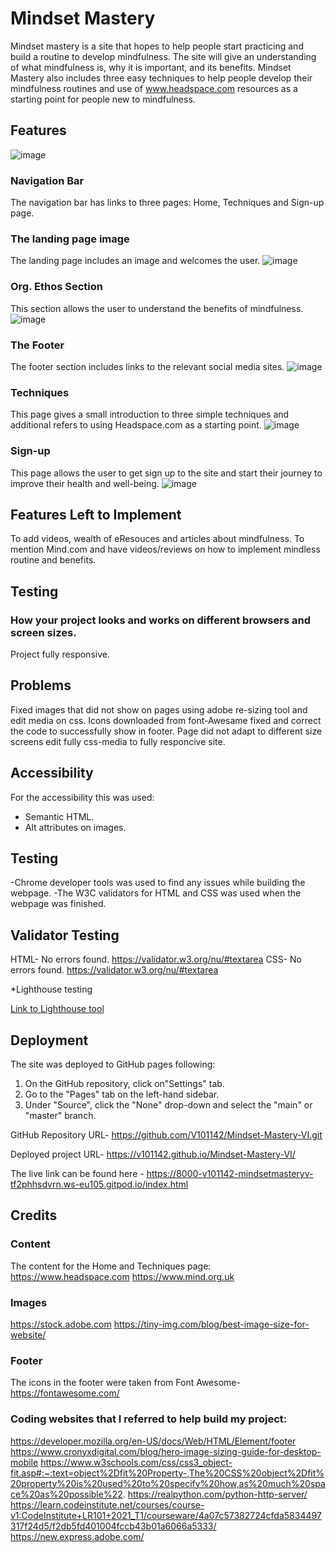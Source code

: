 # Mindset Mastery 

Mindset mastery is a site that hopes to help people start practicing and build a routine to develop mindfulness. The site will give an understanding of what mindfulness is, why it is important, and its benefits. Mindset Mastery also includes three easy techniques to help people develop their mindfulness routines and use of www.headspace.com resources as a starting point for people new to mindfulness.  

## Features
![image]()

### Navigation Bar
The navigation bar has links to three pages: Home, Techniques and Sign-up page. 

### The landing page image
The landing page includes an image and welcomes the user.
![image]()

### Org. Ethos Section
This section allows the user to understand the benefits of mindfulness.
![image]()

### The Footer
The footer section includes links to the relevant social media sites.
![image]()

### Techniques
This page gives a small introduction to three simple techniques and additional refers to using Headspace.com as a starting point. 
![image]()


### Sign-up
This page allows the user to get sign up to the site and start their journey to improve their health and well-being. 
![image](https://github.com/V101142/Mindset-Mastery/assets/137928565/dfbe8de7-842c-467d-82c3-5d2a3e3384fd)


## Features Left to Implement
To add videos, wealth of eResouces and articles about mindfulness. 
To mention Mind.com and have videos/reviews on how to implement mindless routine and benefits. 

## Testing
### How your project looks and works on different browsers and screen sizes.
Project fully responsive.  


## Problems
Fixed images that did not show on pages using adobe re-sizing tool and edit media on css. 
Icons downloaded from font-Awesame fixed and correct the code to successfully show in footer.
Page did not adapt to different size screens edit fully css-media to fully responcive site. 
  

## Accessibility
For the accessibility this was used:
- Semantic HTML.
- Alt attributes on images.

## Testing 
-Chrome developer tools was used to find any issues while building the webpage.
-The W3C validators for HTML and CSS was used when the webpage was finished. 

## Validator Testing
HTML- No errors found. https://validator.w3.org/nu/#textarea
CSS- No errors found. https://validator.w3.org/nu/#textarea

*Lighthouse testing

[Link to Lighthouse tool](https://8000-v101142-mindsetmasteryv-tf2phhsdvrn.ws-eu105.gitpod.io/index.html)


## Deployment
The site was deployed to GitHub pages following: 
1. On the GitHub repository, click on"Settings" tab.
2. Go to the "Pages" tab on the left-hand sidebar.
3. Under "Source", click the "None" drop-down and select the "main" or "master" branch.

GitHub Repository URL- https://github.com/V101142/Mindset-Mastery-VI.git

Deployed project URL- https://v101142.github.io/Mindset-Mastery-VI/

The live link can be found here - https://8000-v101142-mindsetmasteryv-tf2phhsdvrn.ws-eu105.gitpod.io/index.html

## Credits
### Content
The content for the Home and Techniques page:
https://www.headspace.com
https://www.mind.org.uk


### Images
https://stock.adobe.com
https://tiny-img.com/blog/best-image-size-for-website/

### Footer
The icons in the footer were taken from Font Awesome- https://fontawesome.com/

### Coding websites that I referred to help build my project:
https://developer.mozilla.org/en-US/docs/Web/HTML/Element/footer
https://www.cronyxdigital.com/blog/hero-image-sizing-guide-for-desktop-mobile
https://www.w3schools.com/css/css3_object-fit.asp#:~:text=object%2Dfit%20Property-,The%20CSS%20object%2Dfit%20property%20is%20used%20to%20specify%20how,as%20much%20space%20as%20possible%22.
https://realpython.com/python-http-server/
https://learn.codeinstitute.net/courses/course-v1:CodeInstitute+LR101+2021_T1/courseware/4a07c57382724cfda5834497317f24d5/f2db5fd401004fccb43b01a6066a5333/
https://new.express.adobe.com/
